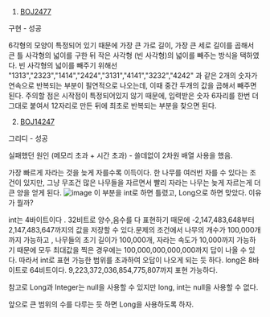 1. [BOJ2477](https://github.com/jeon-maker/JW_study/blob/main/Jeon/BOJ2477.java)

구현 - 성공

6각형의 모양이 특정되어 있기 때문에 가장 큰 가로 길이, 가장 큰 세로 길이를 곱해서 큰 틀 사각형의 넓이를 구한 뒤 작은 사각형 (빈 사각형)의 넓이를 빼주는 방식을 택하였다. 빈 사각형의 넓이를 빼주기 위해선 "1313","2323","1414","2424","3131","4141","3232","4242" 과 같은 2개의 숫자가 연속으로 반복되는 부분이 필연적으로 나오는데, 이때 중간 두개의 값을 곱해서 빼주면 된다. 주의할 점은 시작점이 특정되어있지 않기 때문에, 입력받은 숫자 6자리를 한번 더 그대로 붙여서 12자리로 만든 뒤에 최초로 반복되는 부분을 찾으면 된다.


2. [BOJ14247](https://github.com/jeon-maker/JW_study/blob/main/Jeon/BOJ14247.java)

그리디 - 성공

실패했던 원인 (메모리 초과 + 시간 초과) - 쓸데없이 2차원 배열 사용을 했음.

가장 빠르게 자라는 것을 늦게 자를수록 이득이다. 한 나무를 여러번 자를 수 있다는 조건이 있지만, 그냥 무조건 많은 나무들을 자르면서 빨리 자라는 나무는 늦게 자르는게 더 큰 양을 얻게 된다.
![image](https://user-images.githubusercontent.com/77326600/213654157-1d14c5aa-0cc0-447c-95d9-8d731a597926.png)
이 부분을 int로 하면 틀렸고, Long으로 하면 맞았다. 이유가 뭘까?

int는 4바이트이다 . 32비트로 양수,음수를 다 표현하기 때문에 -2,147,483,648부터 2,147,483,647까지의 값을 저장할 수 있다.문제의 조건에서 나무의 개수가 100,000개 까지 가능하고 , 나무들의 초기 길이가 100,000개, 자라는 속도가 10,000까지 가능하기 때문에 모두 최대값을 찍은 경우에는 100,000,000,000,000까지 답이 나올 수 있다.
따라서 int로 표현 가능한 범위를 초과하여 오답이 나오게 되는 듯 하다.
long은 8바이트로 64비트이다. 9,223,372,036,854,775,807까지 표현 가능하다.

참고로 Long과 Integer는 null을 사용할 수 있지만 long, int는 null을 사용할 수 없다.

앞으로 큰 범위의 수를 다루는 듯 하면 Long을 사용하도록 하자.





